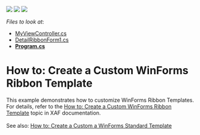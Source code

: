 <!-- default badges list -->
![](https://img.shields.io/endpoint?url=https://codecentral.devexpress.com/api/v1/VersionRange/128588654/15.1.3%2B)
[![](https://img.shields.io/badge/Open_in_DevExpress_Support_Center-FF7200?style=flat-square&logo=DevExpress&logoColor=white)](https://supportcenter.devexpress.com/ticket/details/E216)
[![](https://img.shields.io/badge/📖_How_to_use_DevExpress_Examples-e9f6fc?style=flat-square)](https://docs.devexpress.com/GeneralInformation/403183)
<!-- default badges end -->
<!-- default file list -->
*Files to look at*:

* [MyViewController.cs](./CS/CustomizeRibbonTemplateExample.Module/Controllers/MyViewController.cs)
* [DetailRibbonForm1.cs](./CS/CustomizeRibbonTemplateExample.Win/DetailRibbonForm1.cs)
* **[Program.cs](./CS/CustomizeRibbonTemplateExample.Win/Program.cs)**
<!-- default file list end -->
# How to: Create a Custom WinForms Ribbon Template


<p>This example demonstrates how to customize WinForms Ribbon Templates. For details, refer to the <a href="http://documentation.devexpress.com/#Xaf/CustomDocument2618">How to: Create a Custom WinForms Ribbon Template</a> topic in XAF documentation.<br /><br />See also: <a href="https://www.devexpress.com/Support/Center/p/T196002">How to: Create a Custom a WinForms Standard Template</a></p>

<br/>


